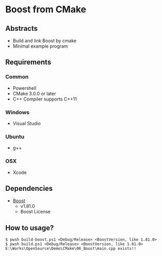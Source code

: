 # Boost from CMake

## Abstracts

* Build and link Boost by cmake
* Minimal example program

## Requirements

### Common

* Powershell
* CMake 3.0.0 or later
* C++ Compiler supports C++11

### Windows

* Visual Studio

### Ubuntu

* g++

### OSX

* Xcode

## Dependencies

* [Boost](https://www.boost.org/)
  * v1.81.0
  * Boost License

## How to usage?

````shell
$ pwsh build-boost.ps1 <Debug/Release> <BoostVersion, like 1.81.0>
$ pwsh build.ps1 <Debug/Release> <BoostVersion, like 1.81.0>
E:\Works\OpenSource\Demo\CMake\06_Boost\main.cpp exists!!
````